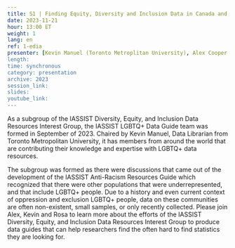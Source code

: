 ```yaml
---
title: S1 | Finding Equity, Diversity and Inclusion Data in Canada and Internationally
date: 2023-11-21
hour: 13:00 ET
weight: 1
lang: en
ref: 1-edia
presenter: [Kevin Manuel (Toronto Metroplitan University), Alex Cooper (Queen's Univesity), Rosa Orlandini (York University)]
length:
time: synchronous
category: presentation
archive: 2023
session_link:
slides:
youtube_link:
---
```

As a subgroup of the IASSIST Diversity, Equity, and Inclusion Data Resources Interest Group, the IASSIST LGBTQ+ Data Guide team was formed in September of 2023. Chaired by Kevin Manuel, Data Librarian from Toronto Metropolitan University, it has members from around the world that are contributing their knowledge and expertise with LGBTQ+ data resources. <!--more-->

The subgroup was formed as there were discussions that came out of the development of the IASSIST Anti-Racism Resources Guide which recognized that there were other populations that were underrepresented, and that include LGBTQ+ people. Due to a history and even current context of oppression and exclusion LGBTQ+ people, data on these communities are often non-existent, small samples, or only recently collected. Please join Alex, Kevin and Rosa to learn more about the efforts of the IASSIST Diversity, Equity, and Inclusion Data Resources Interest Group to produce data guides that can help researchers find the often hard to find statistics they are looking for.

